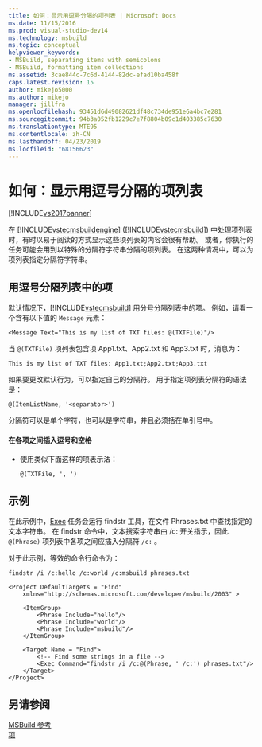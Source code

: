 ```yaml
---
title: 如何：显示用逗号分隔的项列表 | Microsoft Docs
ms.date: 11/15/2016
ms.prod: visual-studio-dev14
ms.technology: msbuild
ms.topic: conceptual
helpviewer_keywords:
- MSBuild, separating items with semicolons
- MSBuild, formatting item collections
ms.assetid: 3cae844c-7c6d-4144-82dc-efad10ba458f
caps.latest.revision: 15
author: mikejo5000
ms.author: mikejo
manager: jillfra
ms.openlocfilehash: 93451d6d49082621df48c734de951e6a4bc7e281
ms.sourcegitcommit: 94b3a052fb1229c7e7f8804b09c1d403385c7630
ms.translationtype: MTE95
ms.contentlocale: zh-CN
ms.lasthandoff: 04/23/2019
ms.locfileid: "68156623"
---
```

# <a name="how-to-display-an-item-list-separated-with-commas"></a>如何：显示用逗号分隔的项列表
[!INCLUDE[vs2017banner](../includes/vs2017banner.md)]

在 [!INCLUDE[vstecmsbuildengine](../includes/vstecmsbuildengine-md.md)] ([!INCLUDE[vstecmsbuild](../includes/vstecmsbuild-md.md)]) 中处理项列表时，有时以易于阅读的方式显示这些项列表的内容会很有帮助。 或者，你执行的任务可能会用到以特殊的分隔符字符串分隔的项列表。 在这两种情况中，可以为项列表指定分隔符字符串。  
  
## <a name="separating-items-in-a-list-with-commas"></a>用逗号分隔列表中的项  
 默认情况下，[!INCLUDE[vstecmsbuild](../includes/vstecmsbuild-md.md)] 用分号分隔列表中的项。 例如，请看一个含有以下值的 `Message` 元素：  
  
 `<Message Text="This is my list of TXT files: @(TXTFile)"/>`  
  
 当 `@(TXTFile)` 项列表包含项 App1.txt、App2.txt 和 App3.txt 时，消息为：  
  
 `This is my list of TXT files: App1.txt;App2.txt;App3.txt`  
  
 如果要更改默认行为，可以指定自己的分隔符。 用于指定项列表分隔符的语法是：  
  
 `@(ItemListName, '<separator>')`  
  
 分隔符可以是单个字符，也可以是字符串，并且必须括在单引号中。  
  
#### <a name="to-insert-a-comma-and-a-space-between-items"></a>在各项之间插入逗号和空格  
  
- 使用类似下面这样的项表示法：  
  
     `@(TXTFile, ', ')`  
  
## <a name="example"></a>示例  
 在此示例中，[Exec](../msbuild/exec-task.md) 任务会运行 findstr 工具，在文件 Phrases.txt 中查找指定的文本字符串。 在 findstr 命令中，文本搜索字符串由 /c: 开关指示，因此 `@(Phrase)` 项列表中各项之间应插入分隔符 `/c:`  。  
  
 对于此示例，等效的命令行命令为：  
  
 `findstr /i /c:hello /c:world /c:msbuild phrases.txt`  
  
```  
<Project DefaultTargets = "Find"  
    xmlns="http://schemas.microsoft.com/developer/msbuild/2003" >  
  
    <ItemGroup>  
        <Phrase Include="hello"/>  
        <Phrase Include="world"/>  
        <Phrase Include="msbuild"/>  
    </ItemGroup>  
  
    <Target Name = "Find">  
        <!-- Find some strings in a file -->  
        <Exec Command="findstr /i /c:@(Phrase, ' /c:') phrases.txt"/>  
    </Target>  
</Project>  
```  
  
## <a name="see-also"></a>另请参阅  
 [MSBuild 参考](../msbuild/msbuild-reference.md)   
 [项](../msbuild/msbuild-items.md)
